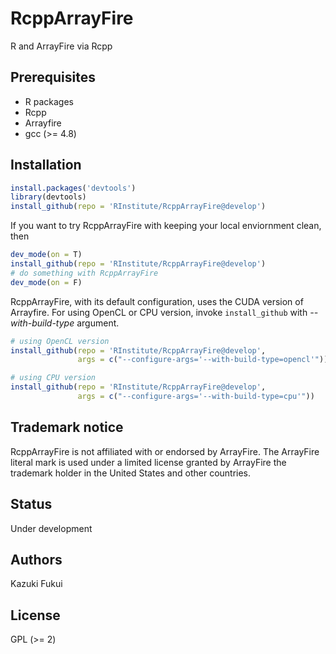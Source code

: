 # RcppArrayFire

R and ArrayFire via Rcpp

## Prerequisites

- R packages
- Rcpp
- Arrayfire
- gcc (>= 4.8)

## Installation
```R
install.packages('devtools')
library(devtools)
install_github(repo = 'RInstitute/RcppArrayFire@develop')
```
If you want to try RcppArrayFire with keeping your
local enviornment clean, then
```R
dev_mode(on = T)
install_github(repo = 'RInstitute/RcppArrayFire@develop')
# do something with RcppArrayFire
dev_mode(on = F)
```
RcppArrayFire, with its default configuration, uses 
the CUDA version of Arrayfire. For using OpenCL or CPU version, 
invoke `install_github` with _--with-build-type_ argument.
```R
# using OpenCL version
install_github(repo = 'RInstitute/RcppArrayFire@develop',
               args = c("--configure-args='--with-build-type=opencl'"))

# using CPU version
install_github(repo = 'RInstitute/RcppArrayFire@develop',
               args = c("--configure-args='--with-build-type=cpu'"))
```

## Trademark notice

RcppArrayFire is not affiliated with or endorsed by ArrayFire. The
ArrayFire literal mark is used under a limited license granted by
ArrayFire the trademark holder in the United States and other countries.

## Status

Under development

## Authors

Kazuki Fukui

## License

GPL (>= 2)
